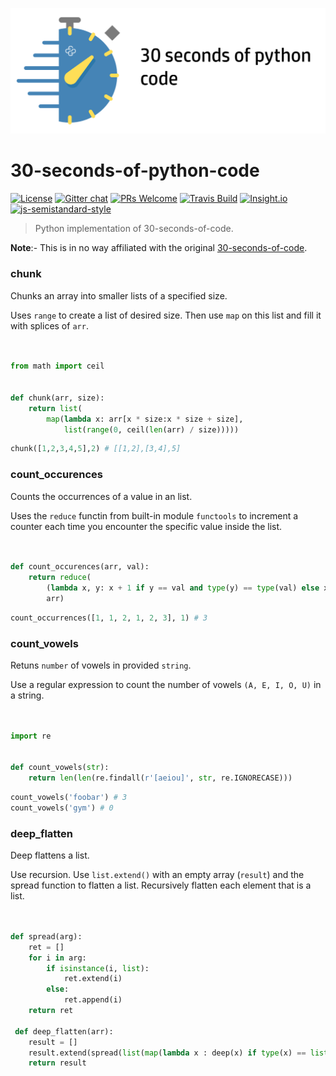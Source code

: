 ![Logo](/icon.png)

# 30-seconds-of-python-code
[![License](https://img.shields.io/aur/license/yaourt.svg)](https://github.com/kriadmin/30-seconds-of-python-code/blob/master/LICENSE) [![Gitter chat](https://img.shields.io/badge/chat-on%20gitter-4FB999.svg)](https://gitter.im/30-seconds-of-python-code/Lobby) [![PRs Welcome](https://img.shields.io/badge/PRs-welcome-brightgreen.svg)](http://makeapullrequest.com) [![Travis Build](https://travis-ci.org/kriadmin/30-seconds-of-python-code.svg?branch=master)](https://travis-ci.org/kriadmin/30-seconds-of-python-code) [![Insight.io](https://img.shields.io/badge/insight.io-Ready-brightgreen.svg)](https://insight.io/github.com/kriadmin/30-seconds-of-python-code/tree/master/?source=0) [![js-semistandard-style](https://img.shields.io/badge/code%20style-semistandard-brightgreen.svg)](https://github.com/Flet/semistandard)

>Python implementation of 30-seconds-of-code.

**Note**:- This is in no way affiliated with the original [30-seconds-of-code](https://github.com/Chalarangelo/30-seconds-of-code/).


### chunk 

Chunks an array into smaller lists of a specified size.

Uses `range` to create a list of desired size. Then use `map` on this list and fill it with splices of `arr`.

```python 


from math import ceil


def chunk(arr, size):
    return list(
        map(lambda x: arr[x * size:x * size + size],
            list(range(0, ceil(len(arr) / size)))))

```

``` python
chunk([1,2,3,4,5],2) # [[1,2],[3,4],5]
```

### count_occurences

Counts the occurrences of a value in an list.

Uses the `reduce` functin from built-in module `functools` to increment a counter each time you encounter the specific value inside the list.

```python 


def count_occurences(arr, val):
    return reduce(
        (lambda x, y: x + 1 if y == val and type(y) == type(val) else x + 0),
        arr)

```

```python
count_occurrences([1, 1, 2, 1, 2, 3], 1) # 3
```
### count_vowels

Retuns `number` of vowels in provided `string`.

Use a regular expression to count the number of vowels `(A, E, I, O, U)` in a string.

```python 


import re


def count_vowels(str):
    return len(len(re.findall(r'[aeiou]', str, re.IGNORECASE)))

```

``` python
count_vowels('foobar') # 3
count_vowels('gym') # 0
```

### deep_flatten

Deep flattens a list.

Use recursion. Use `list.extend()` with an empty array (`result`) and the spread function to flatten a list. Recursively flatten each element that is a list.

```python 


def spread(arg):
    ret = []
    for i in arg:
        if isinstance(i, list):
            ret.extend(i)
        else:
            ret.append(i)
    return ret

 def deep_flatten(arr):
    result = []
    result.extend(spread(list(map(lambda x : deep(x) if type(x) == list else x,arr))))
    return result







































































































































































































































































































































































































```

```python
deep_flatten([1, [2], [[3], 4], 5]) # [1,2,3,4,5]
```

### gcd

Calculates the greatest common divisor between two or more numbers/lists.

The `helperGcdfunction` uses recursion. Base case is when `y` equals `0`. In this case, return `x`. Otherwise, return the GCD of `y` and the remainder of the division `x/y`.

Uses the reduce function from the inbuilt module `functools`. Also defines a method `spread` for javascript like spreading of lists.

```python 


from functools import reduce


def spread(arg):
    ret = []
    for i in arg:
        if isinstance(i, list):
            ret.extend(i)
        else:
            ret.append(i)
    return ret


def gcd(*args):
    numbers = []
    numbers.extend(spread(list(args)))

    def _gcd(x, y):
        return x if not y else gcd(y, x % y)

    return reduce((lambda x, y: _gcd(x, y)), numbers)

```


``` python
gcd(8,36) # 4
```
### lcm 

Returns the least common multiple of two or more numbers.

Use the `greatest common divisor (GCD)` formula and the fact that `lcm(x,y) = x * y / gcd(x,y)` to determine the least common multiple. The GCD formula uses recursion.

Uses `reduce` function from the inbuilt module `functools`. Also defines a method `spread` for javascript like spreading of lists.

```python 


from functools import reduce


def spread(arg):
    ret = []
    for i in arg:
        if isinstance(i, list):
            ret.extend(i)
        else:
            ret.append(i)
    return ret


def lcm(*args):
    numbers = []
    numbers.extend(spread(list(args)))

    def _gcd(x, y):
        return x if not y else gcd(y, x % y)

    def _lcm(x, y):
        return x * y / _gcd(x, y)

    return reduce((lambda x, y: _lcm(x, y)), numbers)

```


``` python
lcm(12, 7) # 84
lcm([1, 3, 4], 5) # 60
```
### spread

Implements javascript's spread syntax as a function. Flattens the list(non-deep) and returns an list.

```python 


def spread(arg):
    ret = []
    for i in arg:
        if isinstance(i, list):
            ret.extend(i)
        else:
            ret.append(i)
    return ret

```


```python
spread([1,2,3,[4,5,6],[7],8,9]) # [1,2,3,4,5,6,7,8,9]
```

## Credits

*Icons made by [Smashicons](https://www.flaticon.com/authors/smashicons) from [www.flaticon.com](https://www.flaticon.com/) is licensed by [CC 3.0 BY](http://creativecommons.org/licenses/by/3.0/).*
